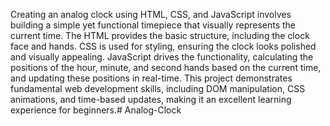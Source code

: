 Creating an analog clock using HTML, CSS, and JavaScript involves building a simple yet functional timepiece that visually represents the current time. The HTML provides the basic structure, including the clock face and hands. CSS is used for styling, ensuring the clock looks polished and visually appealing. JavaScript drives the functionality, calculating the positions of the hour, minute, and second hands based on the current time, and updating these positions in real-time. This project demonstrates fundamental web development skills, including DOM manipulation, CSS animations, and time-based updates, making it an excellent learning experience for beginners.# Analog-Clock
